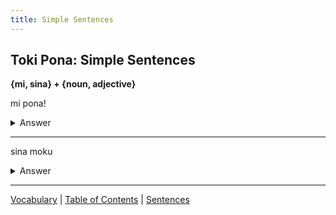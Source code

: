 ```yaml
---
title: Simple Sentences
---
```


## Toki Pona: Simple Sentences

**{mi, sina} + {noun, adjective}**  

mi pona!
<details>
<summary>Answer</summary>

I'm good!  
</details>

---

sina moku 
<details>
<summary>Answer</summary>

You eat  
</details>

---

[Vocabulary](01Vocabulary.md) | [Table of Contents](toc.md) | [Sentences](03Sentences.md)